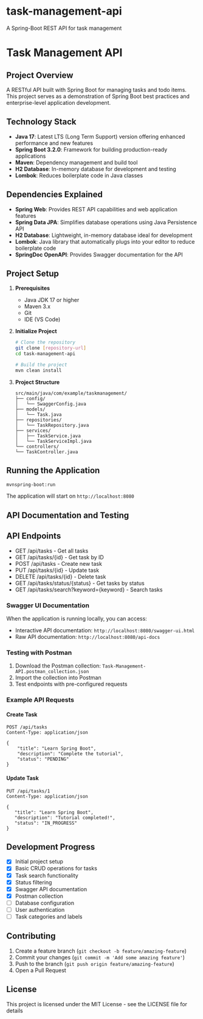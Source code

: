 # task-management-api
A Spring-Boot REST API for task management

# Task Management API

## Project Overview
A RESTful API built with Spring Boot for managing tasks and todo items. This project serves as a demonstration of Spring Boot best practices and enterprise-level application development.

## Technology Stack
- **Java 17**: Latest LTS (Long Term Support) version offering enhanced performance and new features
- **Spring Boot 3.2.0**: Framework for building production-ready applications
- **Maven**: Dependency management and build tool
- **H2 Database**: In-memory database for development and testing
- **Lombok**: Reduces boilerplate code in Java classes

## Dependencies Explained
- **Spring Web**: Provides REST API capabilities and web application features
- **Spring Data JPA**: Simplifies database operations using Java Persistence API
- **H2 Database**: Lightweight, in-memory database ideal for development
- **Lombok**: Java library that automatically plugs into your editor to reduce boilerplate code
- **SpringDoc OpenAPI**: Provides Swagger documentation for the API

## Project Setup
1. **Prerequisites**
   - Java JDK 17 or higher
   - Maven 3.x
   - Git
   - IDE (VS Code)

2. **Initialize Project**
   ```bash
   # Clone the repository
   git clone [repository-url]
   cd task-management-api
   
   # Build the project
   mvn clean install
   ```

3. **Project Structure**
   ```
   src/main/java/com/example/taskmanagement/
   ├── config/
   │   └── SwaggerConfig.java
   ├── models/
   │   └── Task.java
   ├── repositories/
   │   └── TaskRepository.java
   ├── services/
   │   ├── TaskService.java
   │   └── TaskServiceImpl.java
   └── controllers/
   └── TaskController.java
      ```

## Running the Application
```bash
mvnspring-boot:run
```
The application will start on `http://localhost:8080`

## API Documentation and Testing

## API Endpoints
- GET /api/tasks - Get all tasks
- GET /api/tasks/{id} - Get task by ID
- POST /api/tasks - Create new task
- PUT /api/tasks/{id} - Update task
- DELETE /api/tasks/{id} - Delete task
- GET /api/tasks/status/{status} - Get tasks by status
- GET /api/tasks/search?keyword={keyword} - Search tasks

### Swagger UI Documentation
When the application is running locally, you can access:
- Interactive API documentation: `http://localhost:8080/swagger-ui.html`
- Raw API documentation: `http://localhost:8080/api-docs`

### Testing with Postman
1. Download the Postman collection: `Task-Management-API.postman_collection.json`
2. Import the collection into Postman
3. Test endpoints with pre-configured requests

### Example API Requests

#### Create Task
```http
POST /api/tasks
Content-Type: application/json

{
    "title": "Learn Spring Boot",
    "description": "Complete the tutorial",
    "status": "PENDING"
}
 ```
#### Update Task
```http
PUT /api/tasks/1
Content-Type: application/json

{
   "title": "Learn Spring Boot",
   "description": "Tutorial completed!",
   "status": "IN_PROGRESS"
}
```

## Development Progress
- [x] Initial project setup
- [x] Basic CRUD operations for tasks
- [x] Task search functionality
- [x] Status filtering
- [x] Swagger API documentation
- [x] Postman collection
- [ ] Database configuration
- [ ] User authentication
- [ ] Task categories and labels

## Contributing
1. Create a feature branch (`git checkout -b feature/amazing-feature`)
2. Commit your changes (`git commit -m 'Add some amazing feature'`)
3. Push to the branch (`git push origin feature/amazing-feature`)
4. Open a Pull Request

## License
This project is licensed under the MIT License - see the LICENSE file for details